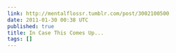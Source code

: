 ```yaml
---
link: http://mentalflossr.tumblr.com/post/3002100500
date: 2011-01-30 00:38 UTC
published: true
title: In Case This Comes Up...
tags: []
---
```



